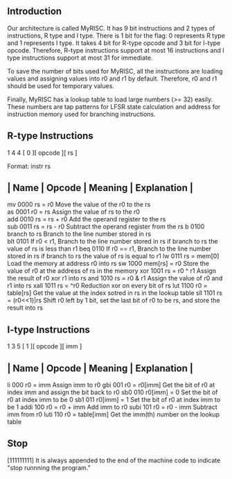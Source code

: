 ## Introduction
Our architecture is called MyRISC. It has 9 bit instructions and 2 types of 
instructions, R type and I type. There is 1 bit for the flag: 0 represents R 
type and 1 represents I type. It takes 4 bit for R-type opcode and 3 bit for 
I-type opcode. Therefore, R-type instructions support at most 16 instructions
and I type instructions support at most 31 for immediate. 

To save the number of bits used for MyRISC, all the instructions are loading 
values and assigning values into r0 and r1 by default. Therefore, r0 and r1 
should be used for temporary values.

Finally,  MyRISC has a lookup table to load large numbers (>= 32) easily. These
numbers are tap patterns for LFSR state calculation and address for
instruction memory used for branching instructions. 

## R-type Instructions
  1        4          4
[ 0 ][  opcode  ][    rs   ]

Format: instr rs

| Name | Opcode |      Meaning     |                Explanation                |
--------------------------------------------------------------------------------
 mv      0000     rs = r0           Move the value of the r0 to the rs        
 as      0001     r0 = rs           Assign the value of rs to the r0          
 add     0010     rs = rs + r0      Add the operand register to the rs        
 sub     0011     rs = rs - r0      Subtract the operand register from the rs 
 b       0100     branch to rs      Branch to the line number stored in rs    
 blt     0101     If r0 < r1,       Branch to the line number stored in rs if
                  branch to rs      the value of rs is less than r1
 beq     0110     If r0 == r1,      Branch to the line number stored in rs if
                  branch to rs      the value of rs is equal to r1
 lw      0111     rs = mem[0]       Load the memory at address r0 into rs
 sw      1000     mem[rs] = r0      Store the value of r0 at the address of rs
                                    in the memory
 xor     1001     rs = r0 ^ r1      Assign the result of r0 xor r1 into rs
 and     1010     rs = r0 & r1      Assign the value of r0 and r1 into rs
 xall    1011     rs = ^r0          Reduction xor on every bit of rs
 lut     1100     r0 = table[rs]    Get the value at the index sotred in rs in
                                    the lookup table
 sll     1101     rs = (r0<<1)|rs   Shift r0 left by 1 bit, set the last bit of
                                    r0 to be rs, and store the result into rs

## I-type Instructions
  1      3            5
[ 1 ][ opcode ][     imm     ]

| Name | Opcode |      Meaning     |                Explanation                |
--------------------------------------------------------------------------------
   li    000      r0 = imm          Assign imm to r0
   gbi   001      r0 = r0[imm]      Get the bit of r0 at index imm and assign
                                    the bit back to r0
   sb0   010      r0[imm] = 0       Set the bit of r0 at index imm to be 0
   sb1   011      r0[imm] = 1       Set the bit of r0 at index imm to be 1
   addi  100      r0 = r0 + imm     Add imm to r0
   subi  101      r0 = r0 - imm     Subtract imm from r0
   luti  110      r0 = table[imm]   Get the imm(th) number on the lookup table


## Stop
[111111111]
It is always appended to the end of the machine code to indicate "stop runnning
the program."
